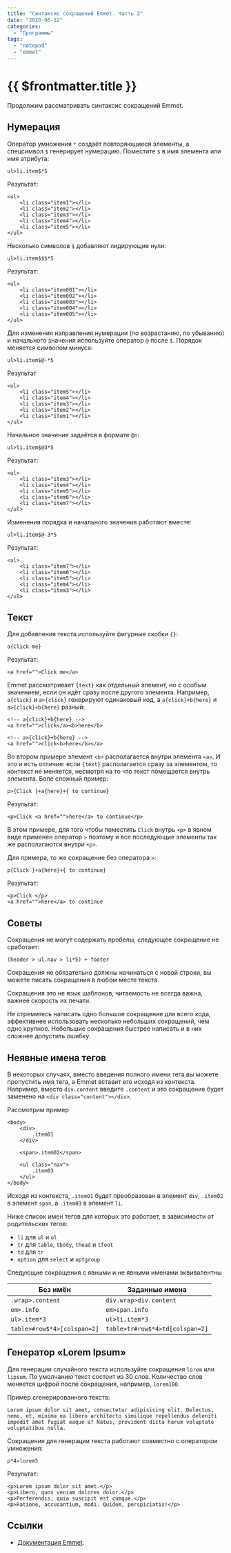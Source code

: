 ```yaml
---
title: "Синтаксис сокращений Emmet. Часть 2"
date: "2020-06-12"
categories: 
  - "Программы"
tags: 
  - "notepad"
  - "emmet"
---
```


# {{ $frontmatter.title }}

Продолжим рассматривать синтаксис сокращений Emmet.

## Нумерация

Оператор умножения `*` создаёт повторяющиеся элементы, а спецсимвол `$` генерирует нумерацию. Поместите `$` в имя элемента или имя атрибута:

```
ul>li.item$*5
```

Результат:

```
<ul>
    <li class="item1"></li>
    <li class="item2"></li>
    <li class="item3"></li>
    <li class="item4"></li>
    <li class="item5"></li>
</ul>
```

Несколько символов `$` добавляют лидирующие нули:

```
ul>li.item$$$*5
```

Результат:

```
<ul>
    <li class="item001"></li>
    <li class="item002"></li>
    <li class="item003"></li>
    <li class="item004"></li>
    <li class="item005"></li>
</ul>
```

Для изменения направления нумерации (по возрастанию, по убыванию) и начального значения используйте оператор `@` после `$`. Порядок меняется символом минуса:

```
ul>li.item$@-*5
```

Результат

```
<ul>
    <li class="item5"></li>
    <li class="item4"></li>
    <li class="item3"></li>
    <li class="item2"></li>
    <li class="item1"></li>
</ul>
```

Начальное значение задаётся в формате `@n`:

```
ul>li.item$@3*5
```

Результат:

```
<ul>
    <li class="item3"></li>
    <li class="item4"></li>
    <li class="item5"></li>
    <li class="item6"></li>
    <li class="item7"></li>
</ul>
```

Изменения порядка и начального значения работают вместе:

```
ul>li.item$@-3*5
```

Результат:

```
<ul>
    <li class="item7"></li>
    <li class="item6"></li>
    <li class="item5"></li>
    <li class="item4"></li>
    <li class="item3"></li>
</ul>
```

## Текст

Для добавления текста используйте фигурные скобки `{}`:

```
a{Click me}
```

Результат:

```
<a href="">Click me</a>
```

Emmet рассматривает `{text}` как отдельный элемент, но с особым значением, если он идёт сразу после другого элемента. Например, `a{click}` и `a>{click}` генерируют одинаковый код, а `a{click}+b{here}` и `a>{click}+b{here}` разный:

```
<!-- a{click}+b{here} -->
<a href="">click</a><b>here</b>

<!-- a>{click}+b{here} -->
<a href="">click<b>here</b></a>
```

Во втором примере элемент `<b>` располагается внутри элемента `<a>`. И это и есть отличие: если `{text}` располагается сразу за элементом, то контекст не меняется, несмотря на то что текст помещается внутрь элемента. Боле сложный пример:

```
p>{Click }+a{here}+{ to continue}
```

Результат:

```
<p>Click <a href="">here</a> to continue</p>
```

В этом примере, для того чтобы поместить `Click` внутрь `<p>` в явном виде применен оператор `>` поэтому и все последующие элементы так же располагаются внутри `<p>`.

Для примера, то же сокращение без оператора `>`:

```
p{Click }+a{here}+{ to continue}
```

Результат:

```
<p>Click </p>
<a href="">here</a> to continue
```

## Советы

Сокращения не могут содержать пробелы, следующее сокращение не сработает:

```
(header > ul.nav > li*5) + footer
```

Сокращения не обязательно должны начинаться с новой строки, вы можете писать сокращения в любом месте текста.

Сокращения это не язык шаблонов, читаемость не всегда важна, важнее скорость их печати.

Не стремитесь написать одно большое сокращение для всего кода, эффективнее использовать несколько небольших сокращений, чем одно крупное. Небольшие сокращения быстрее написать и в них сложнее допустить ошибку.

## Неявные имена тегов

В некоторых случаях, вместо введения полного имени тега вы можете пропустить имя тега, а Emmet вставит его исходя из контекста. Например, вместо `div.content` введите `.content` и это сокращение будет заменено на `<div class="content"></div>`.

Рассмотрим пример

```
<body>
    <div>
        .item01
    </div>

    <span>.item02</span>

    <ul class="nav">
        .item03
    </ul>
</body>
```

Исходя из контекста, `.item01` будет преобразован в элемент `div`, `.item02` в элемент `span`, а `.item03` в элемент `li`.

Ниже список имен тегов для которых это работает, в зависимости от родительских тегов:

- `li` для `ul` и `ol`
- `tr` для `table`, `tbody`, `thead` и `tfoot`
- `td` для `tr`
- `option` для `select` и `optgroup`

Следующие сокращения с явными и не явными именами эквивалентны

| Без имён | Заданные имена |
| --- | --- |
| `.wrap>.content` | `div.wrap>div.content` |
| `em>.info` | `em>span.info` |
| `ul>.item*3` | `ul>li.item*3` |
| `table>#row$*4>[colspan=2]` | `table>tr#row$*4>td[colspan=2]` |

## Генератор «Lorem Ipsum»

Для генерации случайного текста используйте сокращения `lorem` или `lipsum`. По умолчанию текст состоит из 30 слов. Количество слов меняется цифрой после сокращения, например, `lorem100`.

Пример сгенерированного текста:

```
Lorem ipsum dolor sit amet, consectetur adipisicing elit. Delectus, nemo, et, minima ea libero architecto similique repellendus deleniti impedit amet fugiat eaque a? Natus, provident dicta harum voluptate voluptatibus nulla.
```

Сокращения для генерации текста работают совместно с оператором умножения:

```
p*4>lorem5
```

Результат:

```
<p>Lorem ipsum dolor sit amet.</p>
<p>Libero, quos veniam dolores dolor.</p>
<p>Perferendis, quia suscipit est cumque.</p>
<p>Ratione, accusantium, modi. Quidem, perspiciatis!</p>
```

## Ссылки

- [Документация Emmet](https://docs.emmet.io/).
